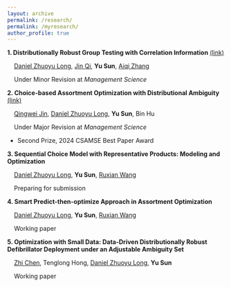 ```yaml
---
layout: archive
permalink: /research/
permalink: /myresearch/
author_profile: true
---
```



**1. Distributionally Robust Group Testing with Correlation Information** [(link)](https://papers.ssrn.com/sol3/papers.cfm?abstract_id=4284685)

&nbsp;&nbsp;&nbsp;&nbsp;[Daniel Zhuoyu Long](https://www1.se.cuhk.edu.hk/~zylong/), [Jin Qi](https://www.ieda.ust.hk/eng/faculty-staff.php?catid=5&sid=15&id=22), **Yu Sun**, [Aiqi Zhang](https://www.wlu.ca/academics/faculties/lazaridis-school-of-business-and-economics/faculty-profiles/aiqi-zhang/)

&nbsp;&nbsp;&nbsp;&nbsp;Under Minor Revision at _Management Science_ 


**2. Choice-based Assortment Optimization with Distributional Ambiguity** [(link)](https://papers.ssrn.com/sol3/papers.cfm?abstract_id=4045001)

&nbsp;&nbsp;&nbsp;&nbsp;[Qingwei Jin](https://person.zju.edu.cn/en/qingweijin), [Daniel Zhuoyu Long](https://www1.se.cuhk.edu.hk/~zylong/), **Yu Sun**, Bin Hu

&nbsp;&nbsp;&nbsp;&nbsp;Under Major Revision at _Management Science_

  - Second Prize, 2024 CSAMSE Best Paper Award


**3. Sequential Choice Model with Representative Products: Modeling and Optimization**

&nbsp;&nbsp;&nbsp;&nbsp;[Daniel Zhuoyu Long](https://www1.se.cuhk.edu.hk/~zylong/), **Yu Sun**, [Ruxian Wang](https://carey.jhu.edu/faculty/faculty-directory/ruxian-wang-phd)

&nbsp;&nbsp;&nbsp;&nbsp;Preparing for submission

		
**4. Smart Predict-then-optimize Approach in Assortment Optimization**

&nbsp;&nbsp;&nbsp;&nbsp;[Daniel Zhuoyu Long](https://www1.se.cuhk.edu.hk/~zylong/), **Yu Sun**, [Ruxian Wang](https://carey.jhu.edu/faculty/faculty-directory/ruxian-wang-phd)

&nbsp;&nbsp;&nbsp;&nbsp;Working paper
		
**5. Optimization with Small Data: Data-Driven Distributionally Robust Defibrillator Deployment under an Adjustable Ambiguity Set**

&nbsp;&nbsp;&nbsp;&nbsp;[Zhi Chen](https://sites.google.com/view/z-chen), Tenglong Hong, [Daniel Zhuoyu Long](https://www1.se.cuhk.edu.hk/~zylong/), **Yu Sun**

&nbsp;&nbsp;&nbsp;&nbsp;Working paper
